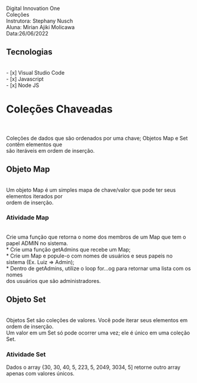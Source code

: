 <p>
<br>  Digital Innovation One 
<br>  Coleções
<br>  Instrutora: Stephany Nusch
<br>  Aluna: Mirian Ajiki Molicawa
<br>  Data:26/06/2022 
</p>

<h2> Tecnologias </h2>
<br> - [x] Visual Studio Code 
<br> - [x] Javascript 
<br> - [x] Node JS

<h1>Coleções Chaveadas</h1>
<br>
<br>Coleções de dados que são ordenados por uma chave; Objetos Map e Set contêm elementos que 
<br>são iteráveis em ordem de inserção.
<br>

<h2>Objeto Map</h2>
<br>Um objeto Map é um simples mapa de chave/valor que pode ter seus elementos iterados por 
<br>ordem de inserção.
<br>

<h3>Atividade Map</h3>
<br> Crie uma função que retorna o nome dos membros de um Map que tem o papel ADMIN no sistema.
<br> * Crie uma função getAdmins que recebe um Map;
<br> * Crie um Map e popule-o com nomes de usuários e seus papeis no sistema (Ex. Luiz => Admin);
<br> * Dentro de getAdmins, utilize o loop for...og para retornar uma lista com os nomes
<br> dos usuários que são administradores.
<br>

<h2>Objeto Set</h2>
<br> Objetos Set são coleções de valores. Você pode iterar seus elementos em ordem de inserção. 
<br> Um valor em um Set só pode ocorrer uma vez;  ele é único em uma coleção Set.
<br>

<h3>Atividade Set</h3>
Dados o array {30, 30, 40, 5, 223, 5, 2049, 3034, 5] retorne outro array apenas com valores únicos.
